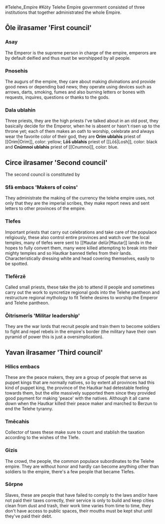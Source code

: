 #Telehe_Empire #Kóty 
Telehe Empire government consisted of three institutions that together administrated the whole Empire.
## Ōle ilrasamer 'First council'
### Asay
The Emperor is the supreme person in charge of the empire, emperors are by default deified and thus must be worshipped by all people.
### Pnosehis
The augurs of the empire, they care about making divinations and provide good news or depending bad news; they operate using devices such as arrows, darts, smoking, fumes and also burning letters or bones with requests, inquires, questions or thanks to the gods.
### Dala ublahin
Three priests, they are the high priests I've talked about in an old post, they basically decide for the Emperor, when he is absent or hasn't risen up to the throne yet; each of them makes an oath to worship, celebrate and always wear the favorite color of their god, they are **Orim ublahis** priest of [[Orɨm|Orim]], color: yellow; **Lōš ublahis** priest of [[Lōš|Losh]], color: black  and **Cnūmnoi ublahis** priest of [[Cnumnoi]], color: blue.
## Circe ilrasamer 'Second council'
The second council is constituted by
### Sfā embacs 'Makers of coins'
They administrate the making of the currency the telehe empire uses, not only that they are the imperial scribes, they make report news and sent letters to other provinces of the empire.
### Tlefes
Important priests that carry out celebrations and take care of the populace religiously, these also control entire provinces and watch over the local temples, many of tlefes were sent to [[Ħautar delûr|Ħautar]] lands in the hopes to fully convert them, many were killed attempting to break into their mighty temples and so Hautkar banned tlefes from their lands. Characteristically dressing white and head covering themselves, easily to be spotted.
### Tlefērzē
Called small priests, these take the job to attend ill people and sometimes carry out the work to syncretize regional gods into the Telehe pantheon and restructure regional mythology to fit Telehe desires to worship the Emperor and Telehe pantheon. 
### Ōitrismerīs 'Militar leadership'
They are the war lords that recruit people and train them to become soldiers to fight and repel rebels in the empire's border (the military have their own pyramid of power this is just a oversimplication).
## Yavan ilrasamer 'Third council'
### Hilics embacs
These are the peace makers, they are a group of people that serve as puppet kings that are normally natives, so by extent all provinces had this kind of puppet king, the province of the Hautkar had detestable feeling towards them, but the elite massively supported them since they provided good payment for making 'peace' with the natives. Although it all came down when the Hautkar killed their peace maker and marched to Berzun to end the Telehe tyranny.
### Tmēcahis
Collector of taxes these make sure to count and stablish the taxation according to the wishes of the Tlefe.
### Gizis
The crowd, the people, the common populace subordinates to the Telehe empire. They are without honor and hardly can become anything other than soldiers to the empire, there's a few people that became Tlefes.
### Sōrpne
Slaves, these are people that have failed to comply to the laws and/or have not paid their taxes correctly, their service is only to build and keep cities clean from dust and trash, their work time varies from time to time, they don't have access to public spaces, their mouths must be kept shut until they've paid their debt.
